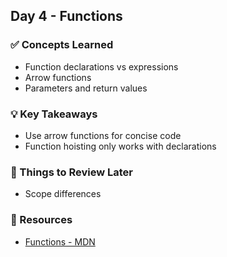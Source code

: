 ## Day 4 - Functions

### ✅ Concepts Learned
- Function declarations vs expressions
- Arrow functions
- Parameters and return values

### 💡 Key Takeaways
- Use arrow functions for concise code
- Function hoisting only works with declarations

### 🤔 Things to Review Later
- Scope differences

### 📌 Resources
- [Functions - MDN](https://developer.mozilla.org/en-US/docs/Web/JavaScript/Guide/Functions)
